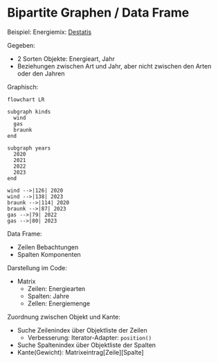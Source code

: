 # Bipartite Graphen / Data Frame

Beispiel: Energiemix: [Destatis](https://www.destatis.de/DE/Themen/Branchen-Unternehmen/Energie/Erzeugung/Tabellen/bruttostromerzeugung.html)

Gegeben:
- 2 Sorten Objekte: Energieart, Jahr
- Beziehungen zwischen Art und Jahr, aber nicht zwischen den Arten oder den
  Jahren

Graphisch:

~~~mermaid
flowchart LR

subgraph kinds
  wind
  gas
  braunk
end

subgraph years
  2020
  2021
  2022
  2023
end

wind -->|126| 2020
wind -->|138| 2023
braunk -->|114| 2020
braunk -->|87| 2023
gas -->|79| 2022
gas -->|80| 2023
~~~

Data Frame:
- Zeilen Bebachtungen
- Spalten Komponenten

Darstellung im Code:

- Matrix
  - Zeilen: Energiearten
  - Spalten: Jahre
  - Zellen: Energiemenge

Zuordnung zwischen Objekt und Kante:
- Suche Zeilenindex über Objektliste der Zeilen
  - Verbesserung: Iterator-Adapter: `position()`
- Suche Spaltenindex über Objektliste der Spalten
- Kante(Gewicht): Matrixeintrag\[Zeile][Spalte]

